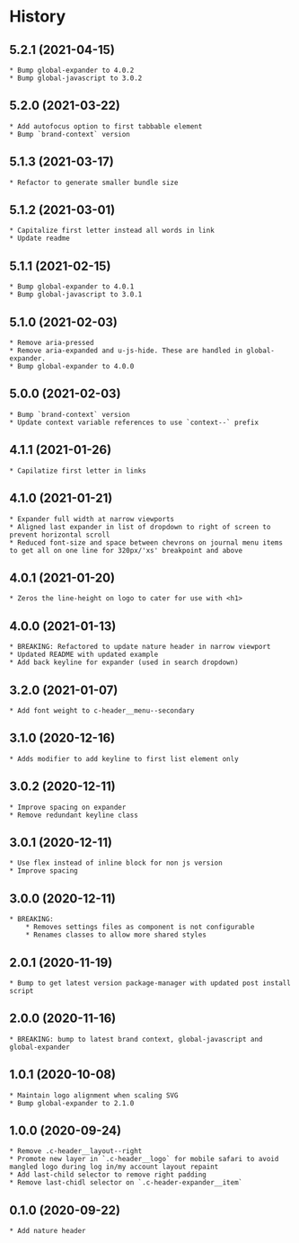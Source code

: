 # History

## 5.2.1 (2021-04-15)
    * Bump global-expander to 4.0.2
    * Bump global-javascript to 3.0.2

## 5.2.0 (2021-03-22)
    * Add autofocus option to first tabbable element
    * Bump `brand-context` version

## 5.1.3 (2021-03-17)
    * Refactor to generate smaller bundle size

## 5.1.2 (2021-03-01)
    * Capitalize first letter instead all words in link
    * Update readme

## 5.1.1 (2021-02-15)
    * Bump global-expander to 4.0.1
    * Bump global-javascript to 3.0.1 

## 5.1.0 (2021-02-03)
    * Remove aria-pressed
    * Remove aria-expanded and u-js-hide. These are handled in global-expander.
    * Bump global-expander to 4.0.0

## 5.0.0 (2021-02-03)
    * Bump `brand-context` version
    * Update context variable references to use `context--` prefix

## 4.1.1 (2021-01-26)
    * Capilatize first letter in links 

## 4.1.0 (2021-01-21)
    * Expander full width at narrow viewports
    * Aligned last expander in list of dropdown to right of screen to prevent horizontal scroll
    * Reduced font-size and space between chevrons on journal menu items to get all on one line for 320px/'xs' breakpoint and above    

## 4.0.1 (2021-01-20)
    * Zeros the line-height on logo to cater for use with <h1> 

## 4.0.0 (2021-01-13)
    * BREAKING: Refactored to update nature header in narrow viewport
    * Updated README with updated example
    * Add back keyline for expander (used in search dropdown)

## 3.2.0 (2021-01-07)
    * Add font weight to c-header__menu--secondary 

## 3.1.0 (2020-12-16)
    * Adds modifier to add keyline to first list element only

## 3.0.2 (2020-12-11)
    * Improve spacing on expander
    * Remove redundant keyline class

## 3.0.1 (2020-12-11)
    * Use flex instead of inline block for non js version
    * Improve spacing

## 3.0.0 (2020-12-11)
    * BREAKING: 
        * Removes settings files as component is not configurable
        * Renames classes to allow more shared styles 

## 2.0.1 (2020-11-19)
    * Bump to get latest version package-manager with updated post install script

## 2.0.0 (2020-11-16)
    * BREAKING: bump to latest brand context, global-javascript and global-expander

## 1.0.1 (2020-10-08)
    * Maintain logo alignment when scaling SVG
    * Bump global-expander to 2.1.0

## 1.0.0 (2020-09-24)
    * Remove .c-header__layout--right
    * Promote new layer in `.c-header__logo` for mobile safari to avoid mangled logo during log in/my account layout repaint
    * Add last-child selector to remove right padding
    * Remove last-chidl selector on `.c-header-expander__item`

## 0.1.0 (2020-09-22)
	* Add nature header
